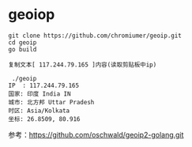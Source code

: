 # geoiop

```
git clone https://github.com/chromiumer/geoip.git
cd geoip
go build

复制文本[ 117.244.79.165 ]内容(读取剪贴板中ip)

 ./geoip
IP  : 117.244.79.165
国家: 印度 India IN
城市: 北方邦 Uttar Pradesh
时区: Asia/Kolkata
坐标: 26.8509, 80.916
```

参考：https://github.com/oschwald/geoip2-golang.git

